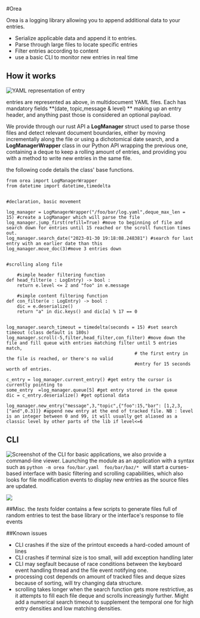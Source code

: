 #Orea

Orea is a logging library allowing you to append additional data to your entries. 

- Serialize applicable data and append it to entries.
- Parse through large files to locate specific entries
- Filter entries according to  content
- use a basic CLI to monitor new entries in real time


## How it works 

 ![YAML representation of entry](/home/guillaume/Images/yaml_example.png) 
 
 entries are represented as above, in multidocument YAML files. Each has mandatory fields **(date, topic,message & level) ** making up an entry header, and anything past those is considered an optional payload.
 
 
We provide through our rust API a **LogManager** struct used to parse those files and detect relevant document boundaries, either by moving incrementally along the file or using a dichotomical date search, and a **LogManagerWrapper** class in our Python API wrapping the previous one, containing a deque to keep a rolling amount of entries, and providing you with a method to write new entries in the same file.

the following code details the class' base functions.
 
 
``` 
from orea import LogManagerWrapper
from datetime import datetime,timedelta


#declaration, basic movement

log_manager = LogManagerWrapper("/foo/bar/log.yaml",deque_max_len = 15) #create a LogManager which will parse the file
log_manager.jump_first(refill=True) #move to beginning of file and search down for entries until 15 reached or the scroll function times out.
log_manager.search_date("2023-01-30 19:18:08.248381") #search for last entry with an earlier date than this
log_manager.move_doc(3)#move 3 entries down


#scrolling along file

    #simple header filtering function
def head_filter(e : LogEntry) -> bool :
    return e.level <= 2 and "foo" in e.message

    #simple content filtering function
def con_filter(e : LogEntry) -> bool :
    dic = e.deserialize()
    return "a" in dic.keys() and dic[a] % 17 == 0 


log_manager.search_timeout = timedelta(seconds = 15) #set search timeout (class default is 180s)
log_manager.scroll(-5,filter,head_filter,con_filter) #move down the file and fill queue with entries matching filter until 5 entries match,
                                                # the first entry in the file is reached, or there's no valid
                                                #entry for 15 seconds worth of entries.

c_entry = log_manager.current_entry() #get entry the cursor is currently pointing to
some_entry  =log_manager.queue[5] #get entry stored in the queue
dic = c_entry.deserialize() #get optional data

log_manager.new_entry("message",3,"topic",{"foo":15,"bar": [1,2,3,["and",0.3]]} #append new entry at the end of tracked file. NB : level is an integer between 0 and 99, it will usually get aliased as a classic level by other parts of the lib if level<=6
```
 
 
## CLI
 ![Screenshot of the CLI](/home/guillaume/repos/Orea/images/CLI.png) 
 for basic applications, we also provide a command-line viewer. Launching the module as an application with a syntax such as `python -m orea foo/bar.yaml  foo/bar/baz/* ` will start a curses-based interface with basic filtering and scrolling capabilities, which also looks for file modification events to display new entries as the source files are updated.
 
 ![ ](/home/guillaume/repos/Orea/images/help.png  "The interface's commands, type F1 to display this window")
 
 
 
##Misc.
the *tests* folder contains a few scripts to generate files full of random entries to test the base library or the interface's response to file events
 
##Known issues

- CLI crashes if the size of the printout exceeds a hard-coded amount of lines
- CLI crashes if terminal size is too small, will add exception handling later
- CLI may segfault because of race conditions between the keyboard event handling thread and the file event notifying one.
- processing cost depends on amount of tracked files and deque sizes because of sorting, will try changing data structure.
- scrolling takes longer when the search function gets more restrictive, as it attempts to fill each file deque and scrolls increasingly further. Might add a numerical search timeout to supplement the temporal one for high entry densities and low matching densities.
 